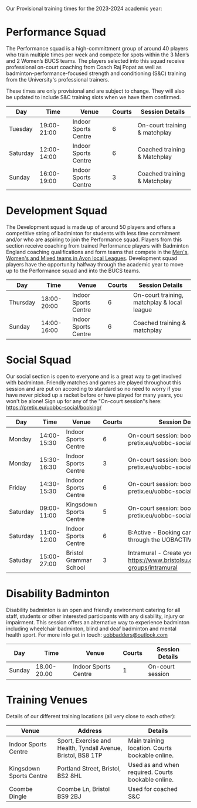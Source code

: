 Our Provisional training times for the 2023-2024 academic year:  

# Performance Squad

The Performance squad is a high-committment group of around 40 players who train multiple times per week and compete for spots within the 3 Men’s and 2 Women’s BUCS teams. The players selected into this squad receive professional on-court coaching from Coach Raj Popat as well as badminton-performance-focused strength and conditioning (S&C) training from the University's professional trainers.

These times are only provisional and are subject to change. They will also be updated to include S&C training slots when we have them confirmed.

Day | Time | Venue | Courts | Session Details
--- | --- | --- | --- | ---
Tuesday | 19:00-21:00 | Indoor Sports Centre | 6 | On-court training & matchplay
Saturday | 12:00-14:00 | Indoor Sports Centre | 6 | Coached training & Matchplay
Sunday | 16:00-19:00 | Indoor Sports Centre | 3 | Coached training & Matchplay

# Development Squad

The Development squad is made up of around 50 players and offers a competitive string of badminton for students with less time commitment and/or who are aspiring to join the Performance squad. Players from this section receive coaching from trained Performance players with Badminton England coaching qualifications and form teams that compete in the [Men's, Women's and Mixed teams in Avon local Leagues](https://www.avonba.org/). Development squad players have the opportunity halfway through the academic year to move up to the Performance squad and into the BUCS teams.

Day | Time | Venue | Courts | Session Details
--- | --- | --- | --- | ---
Thursday | 18:00-20:00 | Indoor Sports Centre | 6 | On-court training, matchplay & local league
Sunday | 14:00-16:00 | Indoor Sports Centre | 6 | Coached training & matchplay

# Social Squad

Our social section is open to everyone and is a great way to get involved with badminton. Friendly matches and games are played throughout this session and are put on according to standard so no need to worry if you have never picked up a racket before or have played for many years, you won't be alone! Sign up for any of the "On-court session"s here: https://pretix.eu/uobbc-social/booking/

Day | Time | Venue | Courts | Session Details
--- | --- | --- | --- | ---
Monday | 14:00-15:30 | Indoor Sports Centre | 6 | On-court session: book via pretix.eu/uobbc-social/booking/
Monday | 15:30-16:30 | Indoor Sports Centre | 3 | On-court session: book via pretix.eu/uobbc-social/booking/
Friday | 14:30-15:30 | Indoor Sports Centre | 6 | On-court session: book via pretix.eu/uobbc-social/booking/
Saturday | 09:00-11:00 | Kingsdown Sports Centre | 5 | On-court session: book via pretix.eu/uobbc-social/booking/
Saturday | 11:00-12:00 | Indoor Sports Centre | 6 | B:Active - Booking can be made through the UOBACTIVE App
Satuday | 15:00-27:00 | Bristol Grammar School | 3 | Intramural - Create your team here: https://www.bristolsu.org.uk/student-groups/intramural

# Disability Badminton

Disability badminton is an open and friendly environment catering for all staff, students or other interested participants with any disability, injury or impairment. This session offers an alternative way to experience badminton including wheelchair badminton, blind and deaf badminton and mental health sport. For more info get in touch: [uobbadders@outlook.com](mailto://uobbadders@outlook.com)

Day | Time | Venue | Courts | Session Details
--- | --- | --- | --- | ---
Sunday | 18.00-20.00 | Indoor Sports Centre | 1 | On-court session

# Training Venues

Details of our different training locations (all very close to each other):

Venue | Address | Details
--- | --- | ---
Indoor Sports Centre | Sport, Exercise and Health, Tyndall Avenue, Bristol, BS8 1TP | Main training location. Courts bookable online.
Kingsdown Sports Centre | Portland Street, Bristol, BS2 8HL | Used as and when required. Courts bookable online.
Coombe Dingle | Coombe Ln, Bristol BS9 2BJ | Used for coached S&C

